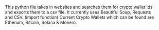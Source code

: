 This python file takes in websites and searches them for crypto wallet ids and exports them to a csv file.
It currently uses Beautiful Soup, Requests and CSV. (import function)
Current Crypto Wallets which can be found are Etherium, Bitcoin, Solana & Monero.
